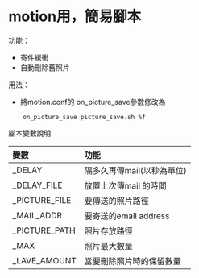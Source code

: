 motion用，簡易腳本
====

功能：
- 寄件緩衝
- 自動刪除舊照片

用法：
- 將motion.conf的 on\_picture\_save參數修改為
```
	on_picture_save picture_save.sh %f
```

腳本變數說明:

|變數		|功能				|
|:-----		|:------			|
|\_DELAY	|隔多久再傳mail(以秒為單位)	|
|\_DELAY\_FILE	|放置上次傳mail 的時間		|
|\_PICTURE\_FILE|要傳送的照片路徑		|
|\_MAIL\_ADDR	|要寄送的email address		|
|\_PICTURE\_PATH|照片存放路徑			|
|\_MAX		|照片最大數量			|
|\_LAVE\_AMOUNT	|當要刪除照片時的保留數量	|
